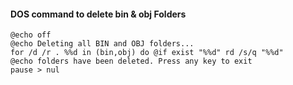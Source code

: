 #### DOS command to delete bin & obj Folders
```
@echo off
@echo Deleting all BIN and OBJ folders...
for /d /r . %%d in (bin,obj) do @if exist "%%d" rd /s/q "%%d"
@echo folders have been deleted. Press any key to exit
pause > nul
```
